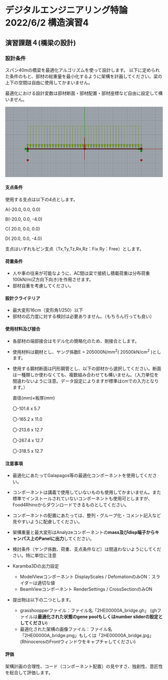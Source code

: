 # デジタルエンジニアリング特論2022/6/2 構造演習4

## 演習課題４(橋梁の設計)

### 設計条件

スパン40mの橋梁を最適化アルゴリズムを使って設計します。
以下に定められた条件のもと、部材の総重量を最小化するように架構を計画してください。梁の上下の空間は自由に使用してかまいません。

最適化における設計変数は部材断面・部材配置・部材座標など自由に設定して構いません。

![bridge](img/2022-05-25-14-40-36.png)

#### 支点条件

使用する支点は以下の4点とします。

A(-20.0, 0.0,  0.0)

B(-20.0, 0.0, -4.0)

C( 20.0, 0.0,  0.0)

D( 20.0, 0.0, -4.0)

支点はいずれもピン支点（Tx,Ty,Tz,Rx,Rz：Fix Ry：Free）とします。

#### 荷重条件

- 人や車の往来が可能なように、AC間は梁で接続し積載荷重は分布荷重100kN/m(Z方向下向き)を作用させます。
- 部材自重を考慮してください。

#### 設計クライテリア

- 最大変形16cm（変形角1/250）以下
- 部材の応力度に対する検討は必要ありません。（もちろん行っても良い）

#### 使用材料及び接合

- 各部材の端部接合はモデル化の簡略化のため、剛接合とします。
- 使用材料は鋼材とし、ヤング係数E = 205000N/mm<sup>2</sup>( 20500kN/cm<sup>2</sup> )とします。
- 使用する鋼材断面は円形鋼管とし、以下の部材から選択してください。断面は一種類しか使わなくても、複数組み合わせても構いません。（入力単位を間違わないように注意。データ設定によりますが標準はcmでの入力となります。）

    直径(mm)×板厚(mm)
    
    〇-101.6 x 5.7

    〇-165.2 x 11.0

    〇-213.6 x 12.7

    〇-267.4 x 12.7

    〇-318.5 x 12.7

####  注意事項

- 最適化にあたってGalapagos等の最適化コンポーネントを使用してください。
- コンポーネントは講義で使用していないものも使用してかまいません。また標準でインストールされていないコンポーネントも使用可としますが、Food4Rhinoからダウンロードできるものとしてください。
- コンポーネントの配置にあたっては、整列・グループ化・コメント記入など見やすいように配慮してください。
- 架構重量と最大変形はAnalyzeコンポーネントの**mass及びdisp端子からキャンパス上のPanelに出力**してください。
- 検討条件（ヤング係数、荷重、支点条件など）は間違わないようにしてください。特に単位に注意
- Karamba3Dの出力設定
    - ModelViewコンポーネント DisplayScales / DefomationのみON：スライダーは適切な値
    - BeamViewコンポーネント RenderSettings / CrossSectionのみON

- 提出物は以下の二つとします。
    - grasshoopperファイル：ファイル名「2HE00000A_bridge.gh」
        (ghファイルは**最適化された状態のgene poolもしくはnumber sliderの設定としてください**)
    - 最適化された架構の画像ファイル：ファイル名「2HE00000A_bridge.png」もしくは「2HE00000A_bridge.jpg」
        (RhinocerosのFrontウィンドウをキャプチャしてください)

####  評価

架構計画の合理性、コード（コンポーネント配置）の見やすさ、独創性、意匠性を総合して評価します。


